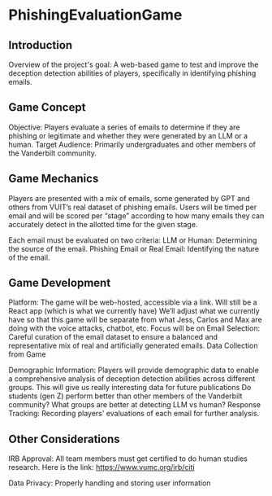 # PhishingEvaluationGame

## Introduction

Overview of the project's goal: A web-based game to test and improve the deception detection abilities of players, specifically in identifying phishing emails.

## Game Concept

Objective: Players evaluate a series of emails to determine if they are phishing or legitimate and whether they were generated by an LLM or a human.
Target Audience: Primarily undergraduates and other members of the Vanderbilt community.

## Game Mechanics

Players are presented with a mix of emails, some generated by GPT and others from VUIT’s real dataset of phishing emails. Users will be timed per email and will be scored per “stage” according to how many emails they can accurately detect in the allotted time for the given stage. 

Each email must be evaluated on two criteria:
LLM or Human: Determining the source of the email.
Phishing Email or Real Email: Identifying the nature of the email.

## Game Development

Platform: The game will be web-hosted, accessible via a link. Will still be a React app (which is what we currently have)
We’ll adjust what we currently have so that this game will be separate from what Jess, Carlos and Max are doing with the voice attacks, chatbot, etc. 
Focus will be on Email Selection: Careful curation of the email dataset to ensure a balanced and representative mix of real and artificially generated emails.
Data Collection from Game

Demographic Information: Players will provide demographic data to enable a comprehensive analysis of deception detection abilities across different groups.
This will give us really interesting data for future publications
Do students (gen Z) perform better than other members of the Vanderbilt community? What groups are better at detecting LLM vs human? 
Response Tracking: Recording players' evaluations of each email for further analysis.

## Other Considerations

IRB Approval: 
All team members must get certified to do human studies research. Here is the link: https://www.vumc.org/irb/citi

Data Privacy: Properly handling and storing user information



